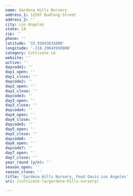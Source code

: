 ```yaml
---
name: Gardena Hills Nursery
address_1: 12597 Budlong Street
address_2: ''
city: Los Angeles
state: CA
zip: ''
phone: ''
latitude: '33.91843631000'
longitude: '-118.29643950000'
category: Cultivate LA
website: ''
active: ''
daycode1: ''
day1_open: ''
day1_close: ''
daycode2: ''
day2_open: ''
day2_close: ''
daycode3: ''
day3_open: ''
day3_close: ''
daycode4: ''
day4_open: ''
day4_close: ''
daycode5: ''
day5_open: ''
day5_close: ''
daycode6: ''
day6_open: ''
daycode7: ''
day7_open: ''
day7_close: ''
year_round (y/n): ''
season_open: ''
season_close: ''
title: 'Gardena Hills Nursery, Food Oasis Los Angeles'
uri: /cultivate-la/gardena-hills-nursery/

---
```

